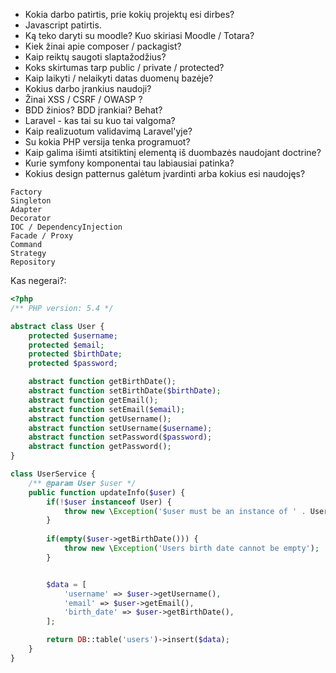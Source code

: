 * Kokia darbo patirtis, prie kokių projektų esi dirbes?
* Javascript patirtis.
* Ką teko daryti su moodle? Kuo skiriasi Moodle / Totara?
* Kiek žinai apie composer / packagist?
* Kaip reiktų saugoti slaptažodžius?
* Koks skirtumas tarp public / private / protected?
* Kaip laikyti / nelaikyti datas duomenų bazėje?
* Kokius darbo įrankius naudoji?
* Žinai XSS / CSRF / OWASP ?
* BDD žinios? BDD įrankiai? Behat?
* Laravel - kas tai su kuo tai valgoma?
* Kaip realizuotum validavimą Laravel'yje?
* Su kokia PHP versija tenka programuot?
* Kaip galima išimti atsitiktinį elementą iš duombazės naudojant doctrine?
* Kurie symfony komponentai tau labiausiai patinka?
* Kokius design patternus galėtum įvardinti arba kokius esi naudojęs?
```
Factory
Singleton
Adapter
Decorator
IOC / DependencyInjection
Facade / Proxy
Command
Strategy
Repository
```

Kas negerai?:
```php
<?php
/** PHP version: 5.4 */

abstract class User {
    protected $username;
    protected $email;
    protected $birthDate;
    protected $password;

    abstract function getBirthDate();
    abstract function setBirthDate($birthDate);
    abstract function getEmail();
    abstract function setEmail($email);
    abstract function getUsername();
    abstract function setUsername($username);
    abstract function setPassword($password);
    abstract function getPassword();
}

class UserService {
    /** @param User $user */
    public function updateInfo($user) {
        if(!$user instanceof User) {
            throw new \Exception('$user must be an instance of ' . User::class);
        }
        
        if(empty($user->getBirthDate())) {
            throw new \Exception('Users birth date cannot be empty');
        }


        $data = [
            'username' => $user->getUsername(),
            'email' => $user->getEmail(),
            'birth_date' => $user->getBirthDate(),
        ];

        return DB::table('users')->insert($data);
    }
}
```
